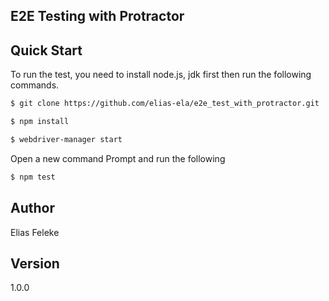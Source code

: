 ## E2E Testing with Protractor

## Quick Start

To run the test, you need to install node.js, jdk first then
run the following commands.

```bash
$ git clone https://github.com/elias-ela/e2e_test_with_protractor.git
```

```bash
$ npm install
```

```bash
$ webdriver-manager start
```

Open a new command Prompt and run the following

```bash
$ npm test
```

## Author

Elias Feleke

## Version

1.0.0

